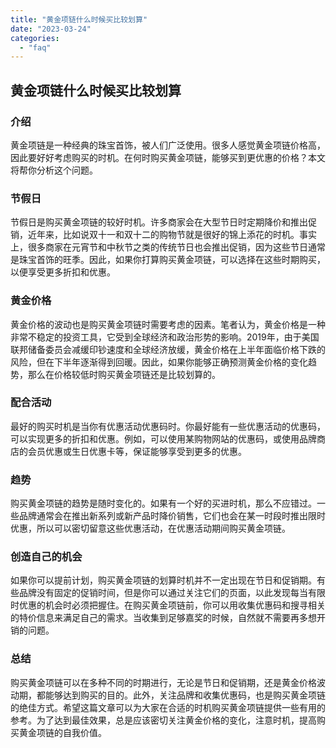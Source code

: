```yaml
---
title: "黄金项链什么时候买比较划算"
date: "2023-03-24"
categories: 
  - "faq"
---
```


## 黄金项链什么时候买比较划算

### 介绍

黄金项链是一种经典的珠宝首饰，被人们广泛使用。很多人感觉黄金项链价格高，因此要好好考虑购买的时机。在何时购买黄金项链，能够买到更优惠的价格？本文将帮你分析这个问题。

### 节假日

节假日是购买黄金项链的较好时机。许多商家会在大型节日时定期降价和推出促销，近年来，比如说双十一和双十二的购物节就是很好的锦上添花的时机。事实上，很多商家在元宵节和中秋节之类的传统节日也会推出促销，因为这些节日通常是珠宝首饰的旺季。因此，如果你打算购买黄金项链，可以选择在这些时期购买，以便享受更多折扣和优惠。

### 黄金价格

黄金价格的波动也是购买黄金项链时需要考虑的因素。笔者认为，黄金价格是一种非常不稳定的投资工具，它受到全球经济和政治形势的影响。2019年，由于美国联邦储备委员会减缓印钞速度和全球经济放缓，黄金价格在上半年面临价格下跌的风险，但在下半年逐渐得到回暖。因此，如果你能够正确预测黄金价格的变化趋势，那么在价格较低时购买黄金项链还是比较划算的。

### 配合活动

最好的购买时机是当你有优惠活动优惠码时。你最好能有一些优惠活动的优惠码，可以实现更多的折扣和优惠。例如，可以使用某购物网站的优惠码，或使用品牌商店的会员优惠或生日优惠卡等，保证能够享受到更多的优惠。

### 趋势

购买黄金项链的趋势是随时变化的。如果有一个好的买进时机，那么不应错过。一些品牌通常会在推出新系列或新产品时降价销售，它们也会在某一时段时推出限时优惠，所以可以密切留意这些优惠活动，在优惠活动期间购买黄金项链。

### 创造自己的机会

如果你可以提前计划，购买黄金项链的划算时机并不一定出现在节日和促销期。有些品牌没有固定的促销时间，但是你可以通过关注它们的页面，以此发现每当有限时优惠的机会时必须把握住。在购买黄金项链前，你可以用收集优惠码和搜寻相关的特价信息来满足自己的需求。当收集到足够嘉奖的时候，自然就不需要再多想开销的问题。

### 总结

购买黄金项链可以在多种不同的时期进行，无论是节日和促销期，还是黄金价格波动期，都能够达到购买的目的。此外，关注品牌和收集优惠码，也是购买黄金项链的绝佳方式。希望这篇文章可以为大家在合适的时机购买黄金项链提供一些有用的参考。为了达到最佳效果，总是应该密切关注黄金价格的变化，注意时机，提高购买黄金项链的自我价值。
